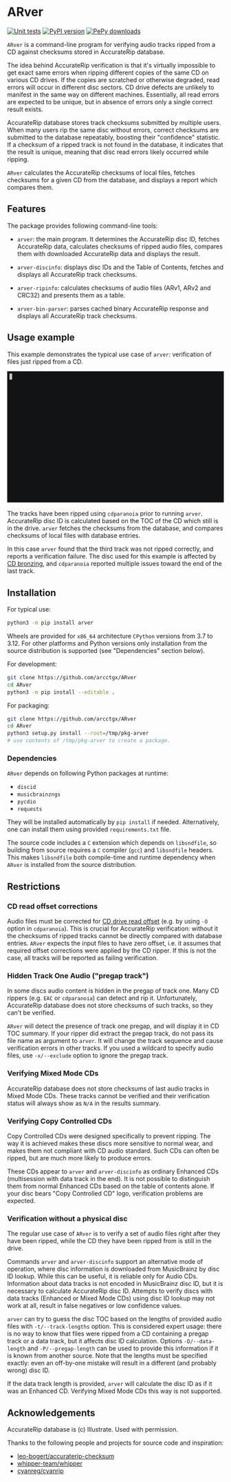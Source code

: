 # ARver

[![Unit tests](https://github.com/arcctgx/ARver/actions/workflows/unit-tests.yml/badge.svg)](https://github.com/arcctgx/ARver/actions/workflows/unit-tests.yml)
[![PyPI version](https://img.shields.io/pypi/v/ARver?logo=python&label=PyPI)](https://pypi.org/project/ARver/)
[![PePy downloads](https://img.shields.io/pepy/dt/ARver?logo=python&label=Downloads&color=%230C7DBE)](https://pepy.tech/project/ARver)

`ARver` is a command-line program for verifying audio tracks ripped from a CD
against checksums stored in AccurateRip database.

The idea behind AccurateRip verification is that it's virtually impossible to
get exact same errors when ripping different copies of the same CD on various
CD drives. If the copies are scratched or otherwise degraded, read errors will
occur in different disc sectors. CD drive defects are unlikely to manifest in
the same way on different machines. Essentially, all read errors are expected
to be unique, but in absence of errors only a single correct result exists.

AccurateRip database stores track checksums submitted by multiple users. When
many users rip the same disc without errors, correct checksums are submitted to
the database repeatably, boosting their "confidence" statistic. If a checksum
of a ripped track is not found in the database, it indicates that the result is
unique, meaning that disc read errors likely occurred while ripping.

`ARver` calculates the AccurateRip checksums of local files, fetches checksums
for a given CD from the database, and displays a report which compares them.

## Features

The package provides following command-line tools:

* `arver`: the main program. It determines the AccurateRip disc ID, fetches
AccurateRip data, calculates checksums of ripped audio files, compares them
with downloaded AccurateRip data and displays the result.

* `arver-discinfo`: displays disc IDs and the Table of Contents, fetches and
displays all AccurateRip track checksums.

* `arver-ripinfo`: calculates checksums of audio files (ARv1, ARv2 and CRC32)
and presents them as a table.

* `arver-bin-parser`: parses cached binary AccurateRip response and displays
all AccurateRip track checksums.

## Usage example

This example demonstrates the typical use case of `arver`: verification of
files just ripped from a CD.

![Animated ARver usage example](https://raw.githubusercontent.com/arcctgx/arver/v1.3.0/doc/arver_usage.gif)

The tracks have been ripped using `cdparanoia` prior to running `arver`.
AccurateRip disc ID is calculated based on the TOC of the CD which still is
in the drive. `arver` fetches the checksums from the database, and compares
checksums of local files with database entries.

In this case `arver` found that the third track was not ripped correctly, and
reports a verification failure. The disc used for this example is affected by
[CD bronzing], and `cdparanoia` reported multiple issues toward the end of the
last track.

## Installation

For typical use:

```sh
python3 -m pip install arver
```

Wheels are provided for `x86_64` architecture `CPython` versions from 3.7 to
3.12. For other platforms and Python versions only installation from the source
distribution is supported (see "Dependencies" section below).

For development:

```sh
git clone https://github.com/arcctgx/ARver
cd ARver
python3 -m pip install --editable .
```

For packaging:

```sh
git clone https://github.com/arcctgx/ARver
cd ARver
python3 setup.py install --root=/tmp/pkg-arver
# use contents of /tmp/pkg-arver to create a package.
```

### Dependencies

`ARver` depends on following Python packages at runtime:

* `discid`
* `musicbrainzngs`
* `pycdio`
* `requests`

They will be installed automatically by `pip install` if needed. Alternatively,
one can install them using provided `requirements.txt` file.

The source code includes a `C` extension which depends on `libsndfile`, so
building from source requires a `C` compiler (`gcc`) and `libsndfile` headers.
This makes `libsndfile` both compile-time and runtime dependency when `ARver`
is installed from the source distribution.

## Restrictions

### CD read offset corrections

Audio files must be corrected for [CD drive read offset] (e.g. by using `-O`
option in `cdparanoia`). This is crucial for AccurateRip verification: without
it the checksums of ripped tracks cannot be directly compared with database
entries. `ARver` expects the input files to have zero offset, i.e. it assumes
that required offset corrections were applied by the CD ripper. If this is not
the case, all tracks will be reported as failing verification.

### Hidden Track One Audio ("pregap track")

In some discs audio content is hidden in the pregap of track one. Many CD
rippers (e.g. `EAC` or `cdparanoia`) can detect and rip it. Unfortunately,
AccurateRip database does not store checksums of such tracks, so they can't
be verified.

`ARver` will detect the presence of track one pregap, and will display it in
CD TOC summary. If your ripper did extract the pregap track, do not pass its
file name as argument to `arver`. It will change the track sequence and cause
verification errors in other tracks. If you used a wildcard to specify audio
files, use `-x/--exclude` option to ignore the pregap track.

### Verifying Mixed Mode CDs

AccurateRip database does not store checksums of last audio tracks in Mixed
Mode CDs. These tracks cannot be verified and their verification status will
always show as `N/A` in the results summary.

### Verifying Copy Controlled CDs

Copy Controlled CDs were designed specifically to prevent ripping. The way it
is achieved makes these discs more sensitive to normal wear, and makes them
not compliant with CD audio standard. Such CDs can often be ripped, but are
much more likely to produce errors.

These CDs appear to `arver` and `arver-discinfo` as ordinary Enhanced CDs
(multisession with data track in the end). It is not possible to distinguish
them from normal Enhanced CDs based on the table of contents alone. If your
disc bears "Copy Controlled CD" logo, verification problems are expected.

### Verification without a physical disc

The regular use case of `ARver` is to verify a set of audio files right after
they have been ripped, while the CD they have been ripped from is still in the
drive.

Commands `arver` and `arver-discinfo` support an alternative mode of operation,
where disc information is downloaded from MusicBrainz by disc ID lookup. While
this can be useful, it is reliable only for Audio CDs. Information about data
tracks is not encoded in MusicBrainz disc ID, but it is necessary to calculate
AccurateRip disc ID. Attempts to verify discs with data tracks (Enhanced or
Mixed Mode CDs) using disc ID lookup may not work at all, result in false
negatives or low confidence values.

`arver` can try to guess the disc TOC based on the lengths of provided audio
files with `-t/--track-lengths` option. This is considered expert usage: there
is no way to know that files were ripped from a CD containing a pregap track
or a data track, but it affects disc ID calculation. Options `-D/--data-length`
and `-P/--pregap-length` can be used to provide this information if it is known
from another source. Note that the lengths must be specified exactly: even an
off-by-one mistake will result in a different (and probably wrong) disc ID.

If the data track length is provided, `arver` will calculate the disc ID as if
it was an Enhanced CD. Verifying Mixed Mode CDs this way is not supported.

## Acknowledgements

AccurateRip database is (c) Illustrate. Used with permission.

Thanks to the following people and projects for source code and inspiration:

* [leo-bogert/accuraterip-checksum]
* [whipper-team/whipper]
* [cyanreg/cyanrip]

[CD bronzing]: https://en.wikipedia.org/wiki/Compact_disc_bronzing
[CD drive read offset]: http://www.accuraterip.com/driveoffsets.htm
[leo-bogert/accuraterip-checksum]: https://github.com/leo-bogert/accuraterip-checksum
[whipper-team/whipper]: https://github.com/whipper-team/whipper
[cyanreg/cyanrip]: https://github.com/cyanreg/cyanrip
